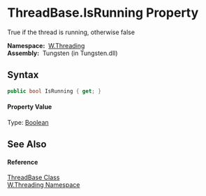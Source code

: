 ThreadBase.IsRunning Property
=============================
  True if the thread is running, otherwise false

  **Namespace:**  [W.Threading][1]  
  **Assembly:**  Tungsten (in Tungsten.dll)

Syntax
------

```csharp
public bool IsRunning { get; }
```

#### Property Value
Type: [Boolean][2]

See Also
--------

#### Reference
[ThreadBase Class][3]  
[W.Threading Namespace][1]  

[1]: ../README.md
[2]: http://msdn.microsoft.com/en-us/library/a28wyd50
[3]: README.md